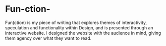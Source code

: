 # Fun-ction-
 Fun(ction) is my piece of writing that explores themes of interactivity, speculation and functionality within Design, and is presented through an interactive website. I designed the website with the audience in mind, giving them agency over what they want to read.
